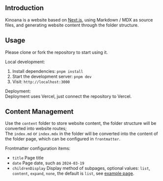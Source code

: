 ## Introduction
Kinoana is a website based on [Next.js](https://nextjs.org/), using Markdown / MDX as source files, and generating website content through the folder structure.

## Usage
Please clone or fork the repository to start using it.

Local development:  
1. Install dependencies: `pnpm install`
2. Start the development server: `pnpm dev`
3. Visit: `http://localhost:3000`

Deployment:  
Deployment uses Vercel, just connect the repository to Vercel.

## Content Management
Use the `content` folder to store website content, the folder structure will be converted into website routes;  
The `index.md` or `index.mdx` in the folder will be converted into the content of the folder page, which can be configured in `frontmatter`.

Frontmatter configuration items:
- `title` Page title
- `date` Page date, such as `2024-03-19`
- `childrenDisplay` Display method of subpages, optional values: `list`, `content`, `expand`, `none`, the default is `list`, see [example page](/example).